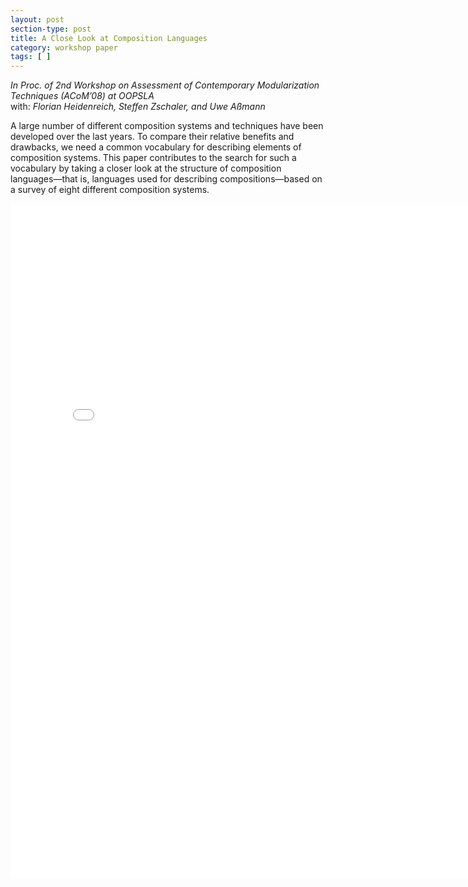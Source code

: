```yaml
---
layout: post
section-type: post
title: A Close Look at Composition Languages
category: workshop paper
tags: [ ]
---
```

_In Proc. of 2nd Workshop on Assessment of Contemporary Modularization Techniques (ACoM’08) at OOPSLA_
<br/>with: _Florian Heidenreich, Steffen Zschaler, and Uwe Aßmann_

A large number of different composition systems and techniques
have been developed over the last years. To compare
their relative benefits and drawbacks, we need a common
vocabulary for describing elements of composition systems.
This paper contributes to the search for such a vocabulary
by taking a closer look at the structure of composition
languages—that is, languages used for describing
compositions—based on a survey of eight different composition
systems.

<embed src="/publications/2008_ACoM_CompositionLanguages.pdf" width="800" height="1080" type='application/pdf'/>
